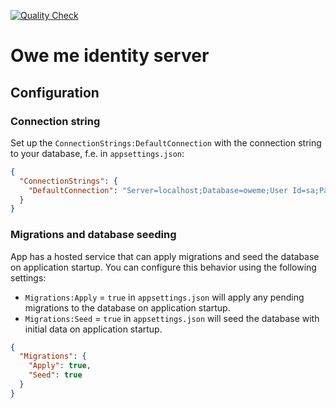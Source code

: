 [![Quality Check](https://github.com/MrD4rkne/owe-me-identityserver/actions/workflows/sonarqube.yml/badge.svg)](https://github.com/MrD4rkne/owe-me-identityserver/actions/workflows/sonarqube.yml)

# Owe me identity server

## Configuration

### Connection string

Set up the `ConnectionStrings:DefaultConnection` with the connection string to your database, f.e. in `appsettings.json`:

```json
{
  "ConnectionStrings": {
    "DefaultConnection": "Server=localhost;Database=oweme;User Id=sa;Password=Your_password123;"
  }
}
```

### Migrations and database seeding

App has a hosted service that can apply migrations and seed the database on application startup. You can configure this behavior using the following settings:

- `Migrations:Apply` = `true` in `appsettings.json` will apply any pending migrations to the database on application startup.
- `Migrations:Seed` = `true` in `appsettings.json` will seed the database with initial data on application startup.

```json
{
  "Migrations": {
    "Apply": true,
    "Seed": true
  }
}
```
